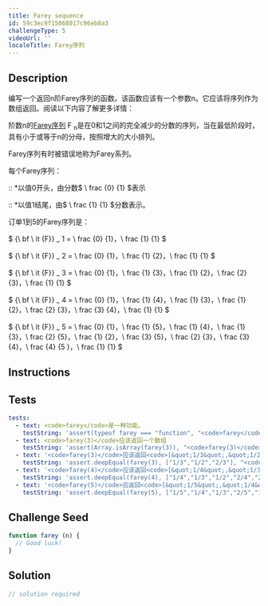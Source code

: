 ```yaml
---
title: Farey sequence
id: 59c3ec9f15068017c96eb8a3
challengeType: 5
videoUrl: ''
localeTitle: Farey序列
---
```


## Description
<section id="description"><p>编写一个返回n阶Farey序列的函数。该函数应该有一个参数n。它应该将序列作为数组返回。阅读以下内容了解更多详情： </p><p>阶数n的<a href="https://en.wikipedia.org/wiki/Farey sequence" title="wp：Farey序列">Farey序列</a> F <sub>n</sub>是在0和1之间的完全减少的分数的序列，当在最低阶段时，具有小于或等于n的分母，按照增大的大小排列。 </p><p> Farey序列有时被错误地称为Farey系列。 </p><p>每个Farey序列： </p><p> :: *以值0开头，由分数$ \ frac {0} {1} $表示</p><p> :: *以值1结尾，由$ \ frac {1} {1} $分数表示。 </p><p>订单1到5的Farey序列是： </p><p> $ {\ bf \ it {F}} _ 1 = \ frac {0} {1}，\ frac {1} {1} $ </p><p></p><p> $ {\ bf \ it {F}} _ 2 = \ frac {0} {1}，\ frac {1} {2}，\ frac {1} {1} $ </p><p></p><p> $ {\ bf \ it {F}} _ 3 = \ frac {0} {1}，\ frac {1} {3}，\ frac {1} {2}，\ frac {2} {3}，\ frac {1} {1} $ </p><p></p><p> $ {\ bf \ it {F}} _ 4 = \ frac {0} {1}，\ frac {1} {4}，\ frac {1} {3}，\ frac {1} {2}，\ frac {2} {3}，\ frac {3} {4}，\ frac {1} {1} $ </p><p></p><p> $ {\ bf \ it {F}} _ 5 = \ frac {0} {1}，\ frac {1} {5}，\ frac {1} {4}，\ frac {1} {3}，\ frac {2} {5}，\ frac {1} {2}，\ frac {3} {5}，\ frac {2} {3}，\ frac {3} {4}，\ frac {4} {5 }，\ frac {1} {1} $ </p></section>

## Instructions
<section id="instructions">
</section>

## Tests
<section id='tests'>

```yml
tests:
  - text: <code>farey</code>是一种功能。
    testString: 'assert(typeof farey === "function", "<code>farey</code> is a function.");'
  - text: <code>farey(3)</code>应该返回一个数组
    testString: 'assert(Array.isArray(farey(3)), "<code>farey(3)</code> should return an array");'
  - text: '<code>farey(3)</code>应该返回<code>[&quot;1/3&quot;,&quot;1/2&quot;,&quot;2/3&quot;]</code>'
    testString: 'assert.deepEqual(farey(3), ["1/3","1/2","2/3"], "<code>farey(3)</code> should return <code>["1/3","1/2","2/3"]</code>");'
  - text: '<code>farey(4)</code>应该返回<code>[&quot;1/4&quot;,&quot;1/3&quot;,&quot;1/2&quot;,&quot;2/4&quot;,&quot;2/3&quot;,&quot;3/4&quot;]</code>'
    testString: 'assert.deepEqual(farey(4), ["1/4","1/3","1/2","2/4","2/3","3/4"], "<code>farey(4)</code> should return <code>["1/4","1/3","1/2","2/4","2/3","3/4"]</code>");'
  - text: '<code>farey(5)</code>应返回<code>[&quot;1/5&quot;,&quot;1/4&quot;,&quot;1/3&quot;,&quot;2/5&quot;,&quot;1/2&quot;,&quot;2/4&quot;,&quot;3/5&quot;,&quot;2/3&quot;,&quot;3/4&quot;,&quot;4/5&quot;]</code>'
    testString: 'assert.deepEqual(farey(5), ["1/5","1/4","1/3","2/5","1/2","2/4","3/5","2/3","3/4","4/5"], "<code>farey(5)</code> should return <code>["1/5","1/4","1/3","2/5","1/2","2/4","3/5","2/3","3/4","4/5"]</code>");'

```

</section>

## Challenge Seed
<section id='challengeSeed'>

<div id='js-seed'>

```js
function farey (n) {
  // Good luck!
}

```

</div>



</section>

## Solution
<section id='solution'>

```js
// solution required
```
</section>

